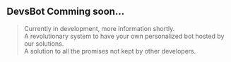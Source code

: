 ## DevsBot Comming soon...
> Currently in development, more information shortly. <br>
> A revolutionary system to have your own personalized bot hosted by our solutions. <br>
> A solution to all the promises not kept by other developers.
